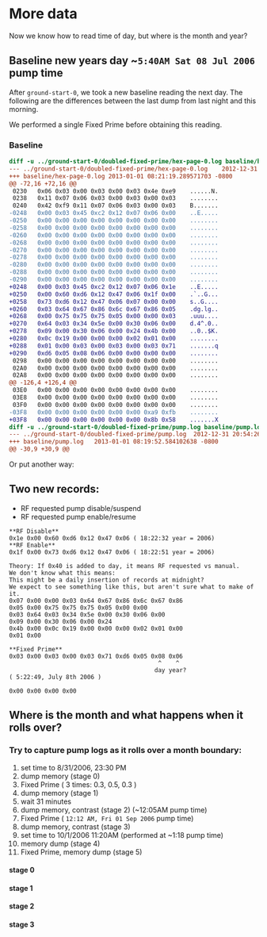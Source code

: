 # More data

Now we know how to read time of day, but where is the month and year?

## Baseline new years day ~`5:40AM Sat 08 Jul 2006` pump time

After `ground-start-0`, we took a new baseline reading the next day.
The following are the differences between the last dump from last
night and this morning.

We performed a single Fixed Prime before obtaining this reading.

### Baseline
```diff
diff -u ../ground-start-0/doubled-fixed-prime/hex-page-0.log baseline/hex-page-0.log
--- ../ground-start-0/doubled-fixed-prime/hex-page-0.log	2012-12-31 20:55:26.341861776 -0800
+++ baseline/hex-page-0.log	2013-01-01 08:21:19.289571703 -0800
@@ -72,16 +72,16 @@
 0230   0x06 0x03 0x00 0x03 0x00 0x03 0x4e 0xe9    ......N.
 0238   0x11 0x07 0x06 0x03 0x00 0x03 0x00 0x03    ........
 0240   0x42 0xf9 0x11 0x07 0x06 0x03 0x00 0x03    B.......
-0248   0x00 0x03 0x45 0xc2 0x12 0x07 0x06 0x00    ..E.....
-0250   0x00 0x00 0x00 0x00 0x00 0x00 0x00 0x00    ........
-0258   0x00 0x00 0x00 0x00 0x00 0x00 0x00 0x00    ........
-0260   0x00 0x00 0x00 0x00 0x00 0x00 0x00 0x00    ........
-0268   0x00 0x00 0x00 0x00 0x00 0x00 0x00 0x00    ........
-0270   0x00 0x00 0x00 0x00 0x00 0x00 0x00 0x00    ........
-0278   0x00 0x00 0x00 0x00 0x00 0x00 0x00 0x00    ........
-0280   0x00 0x00 0x00 0x00 0x00 0x00 0x00 0x00    ........
-0288   0x00 0x00 0x00 0x00 0x00 0x00 0x00 0x00    ........
-0290   0x00 0x00 0x00 0x00 0x00 0x00 0x00 0x00    ........
+0248   0x00 0x03 0x45 0xc2 0x12 0x07 0x06 0x1e    ..E.....
+0250   0x00 0x60 0xd6 0x12 0x47 0x06 0x1f 0x00    .`..G...
+0258   0x73 0xd6 0x12 0x47 0x06 0x07 0x00 0x00    s..G....
+0260   0x03 0x64 0x67 0x86 0x6c 0x67 0x86 0x05    .dg.lg..
+0268   0x00 0x75 0x75 0x75 0x05 0x00 0x00 0x03    .uuu....
+0270   0x64 0x03 0x34 0x5e 0x00 0x30 0x06 0x00    d.4^.0..
+0278   0x09 0x00 0x30 0x06 0x00 0x24 0x4b 0x00    ..0..$K.
+0280   0x0c 0x19 0x00 0x00 0x00 0x02 0x01 0x00    ........
+0288   0x01 0x00 0x03 0x00 0x03 0x00 0x03 0x71    .......q
+0290   0xd6 0x05 0x08 0x06 0x00 0x00 0x00 0x00    ........
 0298   0x00 0x00 0x00 0x00 0x00 0x00 0x00 0x00    ........
 02A0   0x00 0x00 0x00 0x00 0x00 0x00 0x00 0x00    ........
 02A8   0x00 0x00 0x00 0x00 0x00 0x00 0x00 0x00    ........
@@ -126,4 +126,4 @@
 03E0   0x00 0x00 0x00 0x00 0x00 0x00 0x00 0x00    ........
 03E8   0x00 0x00 0x00 0x00 0x00 0x00 0x00 0x00    ........
 03F0   0x00 0x00 0x00 0x00 0x00 0x00 0x00 0x00    ........
-03F8   0x00 0x00 0x00 0x00 0x00 0x00 0xa9 0xfb    ........
+03F8   0x00 0x00 0x00 0x00 0x00 0x00 0x8b 0x58    .......X
diff -u ../ground-start-0/doubled-fixed-prime/pump.log baseline/pump.log
--- ../ground-start-0/doubled-fixed-prime/pump.log	2012-12-31 20:54:26.088589673 -0800
+++ baseline/pump.log	2013-01-01 08:19:52.584102638 -0800
@@ -30,9 +30,9 @@
```

Or put another way:

## Two new records:

* RF requested pump disable/suspend
* RF requested pump enable/resume

```
**RF Disable**
0x1e 0x00 0x60 0xd6 0x12 0x47 0x06 ( 18:22:32 year = 2006)
**RF Enable**
0x1f 0x00 0x73 0xd6 0x12 0x47 0x06 ( 18:22:51 year = 2006)

Theory: If 0x40 is added to day, it means RF requested vs manual.
We don't know what this means:
This might be a daily insertion of records at midnight?
We expect to see something like this, but aren't sure what to make of
it.
0x07 0x00 0x00 0x03 0x64 0x67 0x86 0x6c 0x67 0x86
0x05 0x00 0x75 0x75 0x75 0x05 0x00 0x00
0x03 0x64 0x03 0x34 0x5e 0x00 0x30 0x06 0x00 
0x09 0x00 0x30 0x06 0x00 0x24
0x4b 0x00 0x0c 0x19 0x00 0x00 0x00 0x02 0x01 0x00 
0x01 0x00

**Fixed Prime**
0x03 0x00 0x03 0x00 0x03 0x71 0xd6 0x05 0x08 0x06
                                          ^    ^
                                         day year?
( 5:22:49, July 8th 2006 )

0x00 0x00 0x00 0x00 
```

## Where is the month and what happens when it rolls over?

### Try to capture pump logs as it rolls over a month boundary:

1. set time to 8/31/2006, 23:30 PM
2. dump memory (stage 0)
3. Fixed Prime ( 3 times: 0.3, 0.5, 0.3 )
4. dump memory (stage 1)
5. wait 31 minutes
6. dump memory, contrast (stage 2) (~12:05AM pump time)
7. Fixed Prime ( `12:12 AM, Fri 01 Sep 2006` pump time)
8. dump memory, contrast (stage 3)
9. set time to 10/1/2006 11:20AM (performed at ~1:18 pump time)
10. memory dump (stage 4)
11. Fixed Prime, memory dump (stage 5)

#### stage 0
#### stage 1
#### stage 2
#### stage 3



